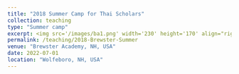 ```yaml
---
title: "2018 Summer Camp for Thai Scholars"
collection: teaching
type: "Summer camp"
excerpt: <img src='/images/ba1.png' width='230' height='170' align="right" hspace="20"> When I first arrived in the US, all my Thai scholar friends and I had to go to a summer program in New Hampshire at Brewster Academy. There, we got to learn several English skills and survival skills, including communication, essay writing, public speaking, SAT, and also American history. The camp was meant to help us adjust to the American culture and prepare us for life in prep school. We could not be more greatful about the program. Then, for two years after in summer 2018, I went back to the program to be a TA for another Thai scholar generation, TS 61 (Thai Scholars Buddist year 2561). Quick links to [Jeopardy night](http://ploynawapan.github.io/files/Jeopardy-compressed.pdf) I hosted, and [A list of helpful resources to improve your English](http://ploynawapan.github.io/files/test prep.pdf).
permalink: /teaching/2018-Brewster-Summer
venue: "Brewster Academy, NH, USA"
date: 2022-07-01
location: "Wolfeboro, NH, USA"
---
```




